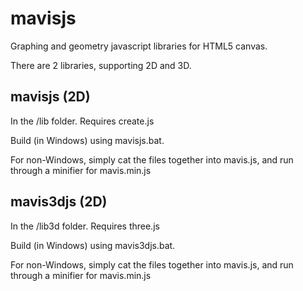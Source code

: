 # mavisjs

Graphing and geometry javascript libraries for HTML5 canvas.

There are 2 libraries, supporting 2D and 3D.

## mavisjs (2D)

In the /lib folder. Requires create.js

Build (in Windows) using mavisjs.bat.

For non-Windows, simply cat the files together into mavis.js, and run through a
minifier for mavis.min.js

## mavis3djs (2D)

In the /lib3d folder. Requires three.js

Build (in Windows) using mavis3djs.bat.

For non-Windows, simply cat the files together into mavis.js, and run through a
minifier for mavis.min.js

